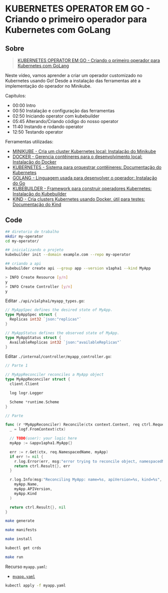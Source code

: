 # KUBERNETES OPERATOR EM GO - Criando o primeiro operador para Kubernetes com GoLang

## Sobre

> [KUBERNETES OPERATOR EM GO - Criando o primeiro operador para Kubernetes com GoLang](https://www.youtube.com/watch?v=TnG6r4861Z4)

Neste vídeo, vamos aprender a criar um operador customizado no Kubernetes usando Go! Desde a instalação das ferramentas até a implementação do operador no Minikube.

Capitulos:

- 00:00 Intro
- 00:50 Instalação e configuração das ferramentas
- 02:50 Iniciando operator com kubebuilder
- 05:45 Alterando/Criando código do nosso operator
- 11:40 Instando e rodando operator
- 12:50 Testando operator

Ferramentas utilizadas:

- [MINIKUBE - Cria um cluster Kubernetes local: Instalação do Minikube](https://minikube.sigs.k8s.io/docs/start/?arch=%2Fmacos%2Farm64%2Fstable%2Fbinary+download)
- [DOCKER - Gerencia contêineres para o desenvolvimento local: Instalação do Docker](https://docs.docker.com/engine/install/)
- [KUBERNETES - Sistema para orquestrar contêineres: Documentação do Kubernetes](https://kubernetes.io/docs/setup/)
- [GOLANG - Linguagem usada para desenvolver o operador: Instalação do Go](https://www.youtube.com/watch?v=eJq_D9at6ec)
- [KUBEBUILDER - Framework para construir operadores Kubernetes: Instalação do Kubebuilder](https://book.kubebuilder.io/quick-start)
- [KIND - Cria clusters Kubernetes usando Docker, útil para testes: Documentação do Kind](https://kind.sigs.k8s.io/docs/user/quick-start)

## Code

```bash
## diretorio de trabalho
mkdir my-operator
cd my-operator/

## inicializando o projeto
kubebuilder init --domain example.com --repo my-operator

## criando a api
kubebuilder create api --group app --version v1apha1 --kind MyApp

> INFO Create Resource [y/n] 
y
> INFO Create Controller [y/n] 
y
```

Editar `./api/v1alpha1/myapp_types.go`:

```go
// MyAppSpec defines the desired state of MyApp.
type MyAppSpec struct {
  Replicas int32 `json:"replicas"`
}

// MyAppStatus defines the observed state of MyApp.
type MyAppStatus struct {
  AvailableReplicas int32 `json:"availableReplicas"`
}
```

Editar `./internal/controller/myapp_controller.go`:

```go
// Parte 1

// MyAppReconciler reconciles a MyApp object
type MyAppReconciler struct {
  client.Client

  log logr.Logger

  Scheme *runtime.Scheme
}

// Parte 

func (r *MyAppReconciler) Reconcile(ctx context.Context, req ctrl.Request) (ctrl.Result, error) {
  _ = logf.FromContext(ctx)

  // TODO(user): your logic here
  myApp := &appv1apha1.MyApp{}

  err := r.Get(ctx, req.NamespacedName, myApp)
  if err != nil {
    r.log.Error(err, msg:"error trying to reconcile object, namespacedName=%s", req.NamespacedName)
    return ctrl.Result{}, err
  }

  r.log.Info(msg:"Reconciling MyApp: name=%s, apiVersion=%s, kind=%s", 
    myApp.Name,
    myApp.APIVersion,
    myApp.Kind
  )

  return ctrl.Result{}, nil
}
```

```bash
make generate

make manifests

make install

kubectl get crds

make run
```

Recurso `myapp.yaml`:

- [`myapp.yaml`](./myapp.yaml)

```bash
kubectl apply -f myapp.yaml
```

